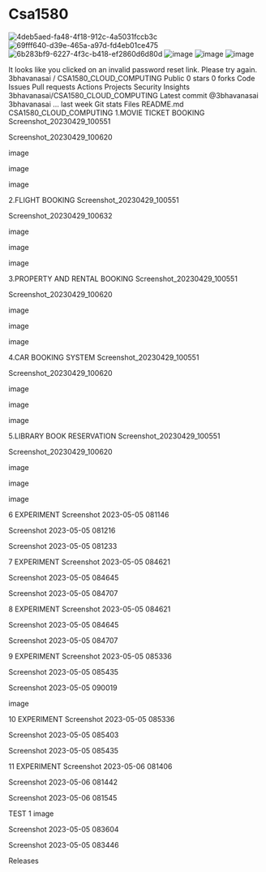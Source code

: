 # Csa1580
![4deb5aed-fa48-4f18-912c-4a5031fccb3c](https://user-images.githubusercontent.com/132119849/235284951-781ede73-90e0-4145-a183-2c1b340a0a3e.jpg)
![69fff640-d39e-465a-a97d-fd4eb01ce475](https://user-images.githubusercontent.com/132119849/235284956-9701cf4b-5d10-40a2-ae6b-6c6f651c6082.jpg)
![6b283bf9-6227-4f3c-b418-ef2860d6d80d](https://user-images.githubusercontent.com/132119849/235284961-9271f444-5442-4696-a24e-556d440203fe.jpg)
![image](https://user-images.githubusercontent.com/132119849/235285031-ebecb971-1550-49a3-8116-36dc6b3f88d1.png)
![image](https://user-images.githubusercontent.com/132119849/235285257-dd430883-3da0-41fe-bae6-88d6f8e3160d.png)
![image](https://user-images.githubusercontent.com/132119849/235285670-c6d10c44-57f4-412b-9b22-ace3aab14671.png)


It looks like you clicked on an invalid password reset link. Please try again.  
3bhavanasai
/
CSA1580_CLOUD_COMPUTING
Public
 0 stars  0 forks
Code
Issues
Pull requests
Actions
Projects
Security
Insights
3bhavanasai/CSA1580_CLOUD_COMPUTING
Latest commit
@3bhavanasai
3bhavanasai
…
last week
Git stats
Files
README.md
CSA1580_CLOUD_COMPUTING
1.MOVIE TICKET BOOKING
Screenshot_20230429_100551

Screenshot_20230429_100620

image

image

image

2.FLIGHT BOOKING
Screenshot_20230429_100551

Screenshot_20230429_100632

image

image

image

3.PROPERTY AND RENTAL BOOKING
Screenshot_20230429_100551

Screenshot_20230429_100620

image

image

image

4.CAR BOOKING SYSTEM
Screenshot_20230429_100551

Screenshot_20230429_100620

image

image

image

5.LIBRARY BOOK RESERVATION
Screenshot_20230429_100551

Screenshot_20230429_100620

image

image

image

6 EXPERIMENT
Screenshot 2023-05-05 081146

Screenshot 2023-05-05 081216

Screenshot 2023-05-05 081233

7 EXPERIMENT
Screenshot 2023-05-05 084621

Screenshot 2023-05-05 084645

Screenshot 2023-05-05 084707

8 EXPERIMENT
Screenshot 2023-05-05 084621

Screenshot 2023-05-05 084645

Screenshot 2023-05-05 084707

9 EXPERIMENT
Screenshot 2023-05-05 085336

Screenshot 2023-05-05 085435

Screenshot 2023-05-05 090019

image

10 EXPERIMENT
Screenshot 2023-05-05 085336

Screenshot 2023-05-05 085403

Screenshot 2023-05-05 085435

11 EXPERIMENT
Screenshot 2023-05-06 081406

Screenshot 2023-05-06 081442

Screenshot 2023-05-06 081545

TEST 1
image

Screenshot 2023-05-05 083604

Screenshot 2023-05-05 083446

Releases
